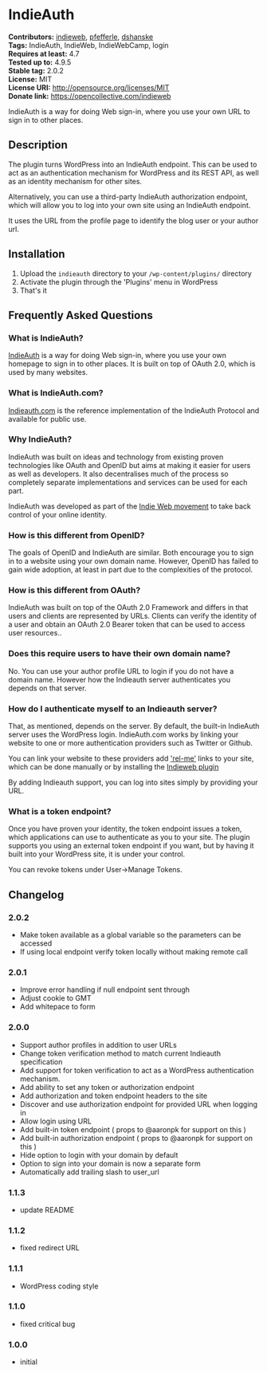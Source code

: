 # IndieAuth #
**Contributors:** [indieweb](https://profiles.wordpress.org/indieweb), [pfefferle](https://profiles.wordpress.org/pfefferle), [dshanske](https://profiles.wordpress.org/dshanske)  
**Tags:** IndieAuth, IndieWeb, IndieWebCamp, login  
**Requires at least:** 4.7  
**Tested up to:** 4.9.5  
**Stable tag:** 2.0.2  
**License:** MIT  
**License URI:** http://opensource.org/licenses/MIT  
**Donate link:** https://opencollective.com/indieweb  

IndieAuth is a way for doing Web sign-in, where you use your own URL to sign in to other places.

## Description ##

The plugin turns WordPress into an IndieAuth endpoint. This can be used to act as an authentication
mechanism for WordPress and its REST API, as well as an identity mechanism for other sites.

Alternatively, you can use a third-party IndieAuth authorization endpoint, which will allow you to log
into your own site using an IndieAuth endpoint.

It uses the URL from the profile page to identify the blog user or your author url.

## Installation ##

1. Upload the `indieauth` directory to your `/wp-content/plugins/` directory
2. Activate the plugin through the 'Plugins' menu in WordPress
3. That's it

## Frequently Asked Questions ##

### What is IndieAuth? ###

[IndieAuth](https://indieauth.net) is a way for doing Web sign-in, where you use your own homepage to sign in to other places. It is built on top of OAuth 2.0,
which is used by many websites.

### What is IndieAuth.com? ###

[Indieauth.com](https://indieauth.com) is the reference implementation of the IndieAuth Protocol and available for public use.

### Why IndieAuth? ###

IndieAuth was built on ideas and technology from existing proven technologies like OAuth and OpenID but aims at making it easier for users as well as developers. It also decentralises
much of the process so completely separate implementations and services can be used for each part.

IndieAuth was developed as part of the [Indie Web movement](http://indieweb.org/why) to take back control of your online identity.

### How is this different from OpenID? ###

The goals of OpenID and IndieAuth are similar. Both encourage you to sign in to a website using your own domain name.
However, OpenID has failed to gain wide adoption, at least in part due to the complexities of the protocol.

### How is this different from OAuth? ###

IndieAuth was built on top of the OAuth 2.0 Framework and differs in that users and clients are represented by URLs.  Clients can verify the identity of
a user and obtain an OAuth 2.0 Bearer token that can be used to access user resources..

### Does this require users to have their own domain name? ###

No. You can use your author profile URL to login if you do not have a domain name. However how the Indieauth server authenticates you depends on that server.

### How do I authenticate myself to an Indieauth server? ###

That, as mentioned, depends on the server. By default, the built-in IndieAuth server uses the WordPress login.
IndieAuth.com works by linking your website to one or more authentication providers such as Twitter or Github.

You can link your website to these providers add ['rel-me'](https://indieweb.org/rel-me) links to your site, which can be done manually or by installing
the [Indieweb plugin](https://wordpress.org/plugins/indieweb)

By adding Indieauth support, you can log into sites simply by providing your URL.

### What is a token endpoint? ###

Once you have proven your identity, the token endpoint issues a token, which applications can use to authenticate as you to your site.
The plugin supports you using an external token endpoint if you want, but by having it built into your WordPress site, it is under your control.

You can revoke tokens under User->Manage Tokens.


## Changelog ##

### 2.0.2 ###
* Make token available as a global variable so the parameters can be accessed
* If using local endpoint verify token locally without making remote call

### 2.0.1 ###
* Improve error handling if null endpoint sent through
* Adjust cookie to GMT
* Add whitepace to form

### 2.0.0 ###
* Support author profiles in addition to user URLs
* Change token verification method to match current Indieauth specification
* Add support for token verification to act as a WordPress authentication mechanism.
* Add ability to set any token or authorization endpoint
* Add authorization and token endpoint headers to the site
* Discover and use authorization endpoint for provided URL when logging in
* Allow login using URL
* Add built-in token endpoint ( props to @aaronpk for support on this )
* Add built-in authorization endpoint ( props to @aaronpk for support on this )
* Hide option to login with your domain by default
* Option to sign into your domain is now a separate form
* Automatically add trailing slash to user_url

### 1.1.3 ###
* update README

### 1.1.2 ###

* fixed redirect URL

### 1.1.1 ###

* WordPress coding style

### 1.1.0 ###

* fixed critical bug

### 1.0.0 ###

* initial
